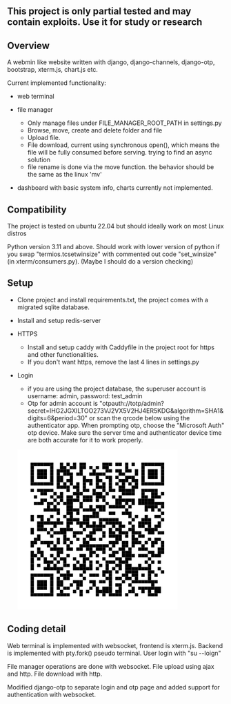 ## This project is only partial tested and may contain exploits. Use it for study or research

## Overview
A webmin like website written with django, django-channels, django-otp, 
bootstrap, xterm.js, chart.js etc.

Current implemented functionality: 
- web terminal
- file manager
  - Only manage files under FILE_MANAGER_ROOT_PATH in settings.py
  - Browse, move, create and delete folder and file
  - Upload file.
  - File download, current using synchronous open(), which means the file will be fully consumed before serving. trying to find an async solution
  - file rename is done via the move function. the behavior should be the same as the linux 'mv'

- dashboard with basic system info, charts currently not implemented.

## Compatibility
The project is tested on ubuntu 22.04 but should ideally work on most Linux distros

Python version 3.11 and above. Should work with lower version of python if you swap 
"termios.tcsetwinsize" with commented out code "set_winsize" (in xterm/consumers.py). (Maybe I should do a version checking)
## Setup
- Clone project and install requirements.txt, the project comes with a migrated sqlite database.
- Install and setup redis-server
- HTTPS
  - Install and setup caddy with Caddyfile in the project root for https and other functionalities.
  - If you don't want https, remove the last 4 lines in settings.py

- Login
  - if you are using the project database, the superuser account is username: admin, password: test_admin
  - Otp for admin account is "otpauth://totp/admin?secret=IHG2JGXILTOO273VJ2VX5V2HJ4ER5KDG&algorithm=SHA1&digits=6&period=30"
 or scan the qrcode below using the authenticator app. When prompting otp, choose the "Microsoft Auth" otp device.
Make sure the server time and authenticator device time are both accurate for it to work properly.
  
  ![Alt text](./imgs/localhost.svg)

## Coding detail
Web terminal is implemented with websocket, frontend is xterm.js. Backend is implemented with pty.fork()
pseudo terminal. User login with "su --loign"

File manager operations are done with websocket. File upload using ajax and http. File download with http.

Modified django-otp to separate login and otp page and added support for authentication with websocket.